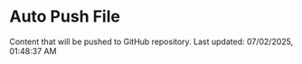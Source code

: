 # Auto Push File

Content that will be pushed to GitHub repository.
Last updated: 07/02/2025, 01:48:37 AM